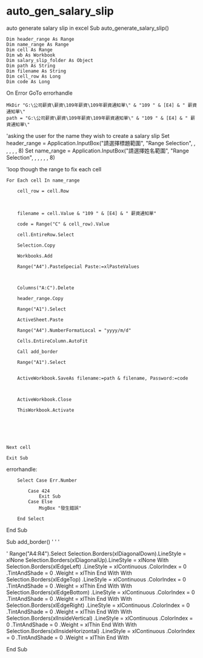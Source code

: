 # auto_gen_salary_slip
auto generate salary slip in excel
Sub auto_generate_salary_slip()

    Dim header_range As Range
    Dim name_range As Range
    Dim cell As Range
    Dim wb As Workbook
    Dim salary_slip_folder As Object
    Dim path As String
    Dim filename As String
    Dim cell_row As Long
    Dim code As Long
    
    

On Error GoTo errorhandle

    MkDir "G:\公司薪資\薪資\109年薪資\109年薪資通知單\" & "109 " & [E4] & " 薪資通知單\"
    path = "G:\公司薪資\薪資\109年薪資\109年薪資通知單\" & "109 " & [E4] & " 薪資通知單\"
    

'asking the user for the name they wish to create a salary slip
    Set header_range = Application.InputBox("請選擇標題範圍", "Range Selection", , , , , , 8)
    Set name_range = Application.InputBox("請選擇姓名範圍", "Range Selection", , , , , , 8)

    
    
    

'loop though the range to fix each cell

    For Each cell In name_range
        
        cell_row = cell.Row
    
        
    
        filename = cell.Value & "109 " & [E4] & " 薪資通知單"
        
        code = Range("C" & cell_row).Value
    
        cell.EntireRow.Select
        
        Selection.Copy
        
        Workbooks.Add
        
        Range("A4").PasteSpecial Paste:=xlPasteValues
        
        
        
        Columns("A:C").Delete
        
        header_range.Copy
        
        Range("A1").Select
        
        ActiveSheet.Paste
        
        Range("A4").NumberFormatLocal = "yyyy/m/d"
        
        Cells.EntireColumn.AutoFit
        
        Call add_border
        
        Range("A1").Select
        
        
        ActiveWorkbook.SaveAs filename:=path & filename, Password:=code
        
        
        
        ActiveWorkbook.Close
        
        ThisWorkbook.Activate
        
        
            
     
        
        
    Next cell
    
    Exit Sub
    
errorhandle:

        Select Case Err.Number
        
            Case 424
                Exit Sub
            Case Else
                MsgBox "發生錯誤"
                
        End Select
        
    
End Sub

Sub add_border()
'
'
'

'
    Range("A4:R4").Select
    Selection.Borders(xlDiagonalDown).LineStyle = xlNone
    Selection.Borders(xlDiagonalUp).LineStyle = xlNone
    With Selection.Borders(xlEdgeLeft)
        .LineStyle = xlContinuous
        .ColorIndex = 0
        .TintAndShade = 0
        .Weight = xlThin
    End With
    With Selection.Borders(xlEdgeTop)
        .LineStyle = xlContinuous
        .ColorIndex = 0
        .TintAndShade = 0
        .Weight = xlThin
    End With
    With Selection.Borders(xlEdgeBottom)
        .LineStyle = xlContinuous
        .ColorIndex = 0
        .TintAndShade = 0
        .Weight = xlThin
    End With
    With Selection.Borders(xlEdgeRight)
        .LineStyle = xlContinuous
        .ColorIndex = 0
        .TintAndShade = 0
        .Weight = xlThin
    End With
    With Selection.Borders(xlInsideVertical)
        .LineStyle = xlContinuous
        .ColorIndex = 0
        .TintAndShade = 0
        .Weight = xlThin
    End With
    With Selection.Borders(xlInsideHorizontal)
        .LineStyle = xlContinuous
        .ColorIndex = 0
        .TintAndShade = 0
        .Weight = xlThin
    End With
    
End Sub
